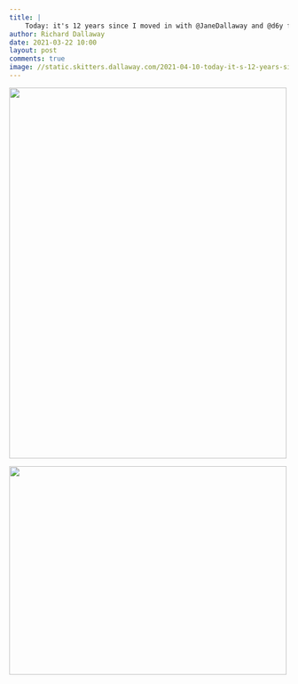 ```yaml
---
title: |
    Today: it's 12 years since I moved in with @JaneDallaway and @d6y from @DT_Shoreham. We also call it my 13½ birthday🥳
author: Richard Dallaway
date: 2021-03-22 10:00
layout: post
comments: true
image: //static.skitters.dallaway.com/2021-04-10-today-it-s-12-years-since-i-moved-in-with-janedallaway-and-d6y-from-dt-shoreham-we-also-call-it-my-131-2-birthday-fullsize-0.jpeg
---
```


<a href="//static.skitters.dallaway.com/2021-04-10-today-it-s-12-years-since-i-moved-in-with-janedallaway-and-d6y-from-dt-shoreham-we-also-call-it-my-131-2-birthday-fullsize-0.jpeg"><img src="//static.skitters.dallaway.com/2021-04-10-today-it-s-12-years-since-i-moved-in-with-janedallaway-and-d6y-from-dt-shoreham-we-also-call-it-my-131-2-birthday-thumb-0.jpeg" width="500" height="667"></a>

<a href="//static.skitters.dallaway.com/2021-04-10-today-it-s-12-years-since-i-moved-in-with-janedallaway-and-d6y-from-dt-shoreham-we-also-call-it-my-131-2-birthday-fullsize-1.jpeg"><img src="//static.skitters.dallaway.com/2021-04-10-today-it-s-12-years-since-i-moved-in-with-janedallaway-and-d6y-from-dt-shoreham-we-also-call-it-my-131-2-birthday-thumb-1.jpeg" width="500" height="375"></a>

